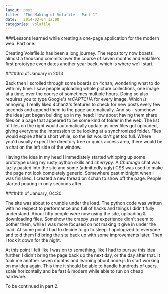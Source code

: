 ```yaml
---
layout: post
title:  "The Making of Volafile - Part 1"
date:   2014-02-04 12:00
categories: volafile
---
```


###Lessons learned while creating a one-page application for the modern web. Part one.

Creating Volafile.io has been a long journey. The repository now boasts almost a
thousand commits over the course of seven months and
Volafile's first prototype even dates another year back, which is where we'll start.

####3rd of January in 2013

Back then I scrolled through some boards on 4chan, wondering what to do with my time.
I saw people uploading whole picture collections, one image at a time, over the course 
of sometimes multiple hours. Doing so also requires you to type Google's *reCAPTCHA* for every image.
Which *is* annoying.
I really liked 4chanX's features to check for new posts every few seconds and append 
them to the page automatically. And so - somehow - the idea just began building up in my head: How about 
having them share files on a page that appeared to be some kind of folder in the web.
The list of files on the right would automatically update as new files got uploaded, giving everyone
the impression to be looking at a synchronized folder. Files would expire after a short while, so the
list wouldn't get too full. Where you'd usually expect the directory tree or quick access area, there would 
be a chat on the left side of the window.

Having the idea in my head I immediately started whipping up some prototype using my rusty python skills and *cherrypy*. 
A *Chatango* chat was lazily pasted into the site and some (admittedly ugly) CSS was used to make the page not look completely generic.
Somewhere past midnight when I was finished, I created a new thread on 4chan to show off the page. People started pouring in only seconds after.

####4th of January, 04:30

The site was about to crumble under the load. The python code was written with no respect to performance and full of hacks and 
things I didn't fully understand. About fifty people were now using the site, uploading & downloading files.
Somehow the crappy user experience didn't seem to bother them, while I was more focused on not making it give in under the load.
At some point I had to decide to go to sleep. I apologized to everyone and told them I'd bring the site back up with some improvements later.
Then I took it down for the night.

At this point I felt like I was on to something, like I had to pursue this idea further. I didn't bring the page back up the next day, or the day after that.
It took me another seven months and learning about node.js to start working on my idea again. This time it should be able to handle hundreds of users, scale 
horizontally and be fast & modern while able to run on cheap hardware. 

To be continued in part 2.
